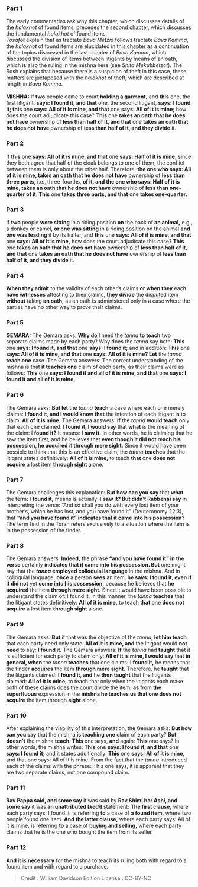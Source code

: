 
### Part 1
The early commentaries ask why this chapter, which discusses details of the <i>halakhot</i> of found items, precedes the second chapter, which discusses the fundamental <i>halakhot</i> of found items.<br><i>Tosafot</i> explain that as tractate <i>Bava Metzia</i> follows tractate <i>Bava Kamma</i>, the <i>halakhot</i> of found items are elucidated in this chapter as a continuation of the topics discussed in the last chapter of <i>Bava Kamma</i>, which discussed the division of items between litigants by means of an oath, which is also the ruling in the mishna here (see <i>Shita Mekubbetzet</i>). The Rosh explains that because there is a suspicion of theft in this case, these matters are juxtaposed with the <i>halakhot</i> of theft, which are described at length in <i>Bava Kamma</i>.<br><br><strong>MISHNA:</strong> If <b>two</b> people came to court <b>holding a garment,</b> and <b>this</b> one, the first litigant, <b>says: I found it, and that</b> one, the second litigant, <b>says: I found it; this</b> one <b>says: All of it is mine, and that</b> one <b>says: All of it is mine;</b> how does the court adjudicate this case? <b>This</b> one <b>takes an oath that he does not have</b> ownership of <b>less than half of it, and that</b> one <b>takes an oath that he does not have</b> ownership of <b>less than half of it, and they divide</b> it.

### Part 2
If <b>this</b> one <b>says: All of it is mine, and that</b> one <b>says: Half of it is mine,</b> since they both agree that half of the cloak belongs to one of them, the conflict between them is only about the other half. Therefore, <b>the one who says: All of it is mine, takes an oath that he does not have</b> ownership of <b>less than three parts,</b> i.e., three-fourths, <b>of it, and the one who says: Half of it is mine, takes an oath that he does not have</b> ownership of <b>less than one-quarter of it. This</b> one <b>takes three parts, and that</b> one <b>takes one-quarter.</b>

### Part 3
If <b>two</b> people <b>were sitting</b> in a riding position <b>on</b> the back of <b>an animal,</b> e.g., a donkey or camel, <b>or one was sitting</b> in a riding position on the animal <b>and one was leading</b> it by its halter, and <b>this</b> one <b>says: All of it is mine, and that</b> one <b>says: All of it is mine,</b> how does the court adjudicate this case? <b>This</b> one <b>takes an oath that he does not have</b> ownership of <b>less than half of it, and that</b> one <b>takes an oath that he does not have</b> ownership of <b>less than half of it, and they divide</b> it.

### Part 4
<b>When they admit</b> to the validity of each other’s claims <b>or when they</b> each <b>have witnesses</b> attesting to their claims, <b>they divide</b> the disputed item <b>without</b> taking <b>an oath,</b> as an oath is administered only in a case where the parties have no other way to prove their claims.

### Part 5
<strong>GEMARA:</strong> The Gemara asks: <b>Why do I</b> need the <i>tanna</i> <b>to teach</b> two separate claims made by each party? Why does the <i>tanna</i> say both: <b>This</b> one <b>says: I found it, and that</b> one <b>says: I found it;</b> and in addition: <b>This</b> one <b>says: All of it is mine, and that</b> one <b>says: All of it is mine? Let</b> the <i>tanna</i> <b>teach one</b> case. The Gemara answers: The correct understanding of the mishna is that <b>it teaches one</b> claim of each party, as their claims were as follows: <b>This</b> one <b>says: I found it and all of it is mine, and that</b> one <b>says: I found it and all of it is mine.</b>

### Part 6
The Gemara asks: <b>But let</b> the <i>tanna</i> <b>teach</b> a case where each one merely claims: <b>I found it, and I would know that</b> the intention of each litigant is to claim: <b>All of it is mine.</b> The Gemara answers: <b>If</b> the <i>tanna</i> <b>would teach</b> only that each one claimed: <b>I found it, I would say</b> that <b>what</b> is the meaning of the claim: I <b>found it?</b> It means: I <b>saw it.</b> In other words, he is claiming that he saw the item first, and he believes that <b>even though it did not reach his possession, he acquired</b> it <b>through mere sight.</b> Since it would have been possible to think that this is an effective claim, the <i>tanna</i> <b>teaches</b> that the litigant states definitively: <b>All of it is mine,</b> to teach <b>that</b> one <b>does not acquire</b> a lost item <b>through sight</b> alone.

### Part 7
The Gemara challenges this explanation: <b>But how can you say</b> that <b>what</b> the term: I <b>found it,</b> means is actually: I <b>saw it? But didn’t Rabbenai say</b> in interpreting the verse: “And so shall you do with every lost item of your brother’s, which he has lost, and you have found it” (Deuteronomy 22:3), that <b>“and you have found it” indicates that it came into his possession?</b> The term find in the Torah refers exclusively to a situation where the item is in the possession of the finder.

### Part 8
The Gemara answers: <b>Indeed,</b> the phrase <b>“and you have found it” in the verse</b> certainly <b>indicates that it came into his possession. But</b> one might say that the <b><i>tanna</i> employed colloquial language</b> in the mishna. And in colloquial language, <b>once</b> a person <b>sees</b> an item, <b>he says: I found it, even if it did not</b> yet <b>come into his possession,</b> because he believes that <b>he acquired</b> the item <b>through mere sight.</b> Since it would have been possible to understand the claim of: I found it, in this manner, the <i>tanna</i> <b>teaches</b> that the litigant states definitively: <b>All of it is mine,</b> to teach <b>that</b> one <b>does not acquire</b> a lost item <b>through sight</b> alone.

### Part 9
The Gemara asks: <b>But</b> if that was the objective of the <i>tanna</i>, <b>let him teach</b> that each party need only state: <b>All of it is mine, and</b> the litigant would <b>not need</b> to say: <b>I found it.</b> The Gemara answers: <b>If</b> the <i>tanna</i> had <b>taught</b> that it is sufficient for each party to claim only: <b>All of it is mine, I would say</b> that <b>in general, when</b> the <i>tanna</i> <b>teaches</b> that one claims: I <b>found it,</b> he means that the finder <b>acquires</b> the item <b>through mere sight.</b> Therefore, he <b>taught</b> that the litigants claimed: I <b>found it, and</b> he <b>then taught</b> that the litigants claimed: <b>All of it is mine,</b> to teach that only when the litigants each make both of these claims does the court divide the item, <b>as</b> from <b>the superfluous</b> expression in the <b>mishna he teaches us that one does not acquire</b> the item through <b>sight</b> alone.

### Part 10
After explaining the viability of this interpretation, the Gemara asks: <b>But how can you say</b> that the mishna <b>is teaching one</b> claim of each party? <b>But doesn’t</b> the mishna <b>teach: This</b> one says, <b>and</b> again: <b>This</b> one says? In other words, the mishna writes: <b>This</b> one <b>says: I found it, and that</b> one <b>says: I found it;</b> and it states additionally: <b>This</b> one <b>says: All of it is mine,</b> and that one says: All of it is mine. From the fact that the <i>tanna</i> introduced each of the claims with the phrase: This one says, it is apparent that they are two separate claims, not one compound claim.

### Part 11
<b>Rav Pappa said, and some say</b> it was said by <b>Rav Shimi bar Ashi, and some say</b> it was <b>an unattributed [<i>kedi</i>]</b> statement: <b>The first clause,</b> where each party says: I found it, is referring <b>to</b> a case of <b>a found item,</b> where two people found one item. <b>And the latter clause,</b> where each party says: All of it is mine, is referring <b>to</b> a case of <b>buying and selling,</b> where each party claims that he is the one who bought the item from its seller.

### Part 12
<b>And</b> it is <b>necessary</b> for the mishna to teach its ruling both with regard to a found item and with regard to a purchase.

>Credit : William Davidson Edition
>License : CC-BY-NC